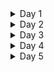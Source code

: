 <details>
<summary>Day 1 </summary>
<p>Your content goes here.</p>
</details>
<details>
<summary>Day 2 </summary>
<p>Your content goes here.</p>
</details>
<details>
<summary>Day 3 </summary>
<p>Your content goes here.</p>
</details>
<details>
<summary>Day 4 </summary>
<p>Your content goes here.</p>
</details>
<details>
<summary>Day 5 </summary>
<p>Your content goes here.</p>
</details>
